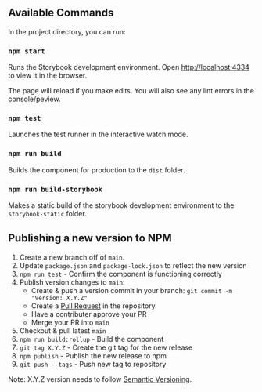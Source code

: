 ## Available Commands

In the project directory, you can run:

### `npm start`

Runs the Storybook development environment.
Open [http://localhost:4334](http://localhost:4334) to view it in the browser.

The page will reload if you make edits.
You will also see any lint errors in the console/peview.

### `npm test`

Launches the test runner in the interactive watch mode.

### `npm run build`

Builds the component for production to the `dist` folder.

### `npm run build-storybook`

Makes a static build of the storybook development environment to the `storybook-static` folder.

## Publishing a new version to NPM

1. Create a new branch off of `main`.
2. Update `package.json` and `package-lock.json` to reflect the new version
3. `npm run test` - Confirm the component is functioning correctly
4. Publish version changes to `main`:
   - Create & push a version commit in your branch: `git commit -m "Version: X.Y.Z"`
   - Create a [Pull Request](https://github.com/carlson-erik/gneiss/pulls) in the repository.
   - Have a contributer approve your PR
   - Merge your PR into `main`
5. Checkout & pull latest `main`
6. `npm run build:rollup` - Build the component
7. `git tag X.Y.Z` - Create the git tag for the new release
8. `npm publish` - Publish the new release to npm
9. `git push --tags` - Push new tag to repository

Note: X.Y.Z version needs to follow [Semantic Versioning](https://semver.org/).

